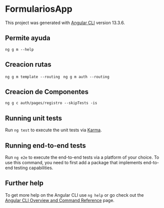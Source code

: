 # FormulariosApp

This project was generated with [Angular CLI](https://github.com/angular/angular-cli) version 13.3.6.

## Permite ayuda 
`ng g m --help` 

## Creacion rutas
`ng g m template --routing ` 
`ng g m auth --routing `

## Creacion de Componentes

`ng g c auth/pages/registro --skipTests -is `

## Running unit tests

Run `ng test` to execute the unit tests via [Karma](https://karma-runner.github.io).

## Running end-to-end tests

Run `ng e2e` to execute the end-to-end tests via a platform of your choice. To use this command, you need to first add a package that implements end-to-end testing capabilities.

## Further help

To get more help on the Angular CLI use `ng help` or go check out the [Angular CLI Overview and Command Reference](https://angular.io/cli) page.
